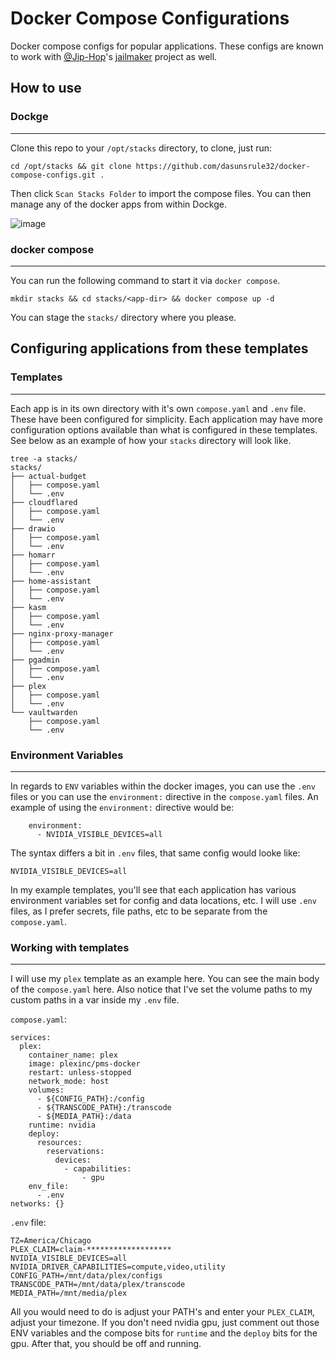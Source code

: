 # Docker Compose Configurations

Docker compose configs for popular applications. These configs are known to work with [@Jip-Hop](https://github.com/Jip-Hop)'s [jailmaker](https://github.com/Jip-Hop/jailmaker) project as well.

## How to use
### Dockge
---
Clone this repo to your `/opt/stacks` directory, to clone, just run:
```
cd /opt/stacks && git clone https://github.com/dasunsrule32/docker-compose-configs.git .
```
Then click `Scan Stacks Folder` to import the compose files. You can then manage any of the docker apps from within Dockge.

![image](https://github.com/dasunsrule32/docker-compose-configs/assets/649815/ac40ec57-5b86-4358-ba85-32cfe8c72054)

### docker compose
---
You can run the following command to start it via `docker compose`.
```
mkdir stacks && cd stacks/<app-dir> && docker compose up -d
```
You can stage the `stacks/` directory where you please.

## Configuring applications from these templates

### Templates
---
Each app is in its own directory with it's own `compose.yaml` and `.env` file. These have been configured for simplicity. Each application may have more configuration options available than what is configured in these templates. See below as an example of how your `stacks` directory will look like.
```
tree -a stacks/
stacks/
├── actual-budget
│   ├── compose.yaml
│   └── .env
├── cloudflared
│   ├── compose.yaml
│   └── .env
├── drawio
│   ├── compose.yaml
│   └── .env
├── homarr
│   ├── compose.yaml
│   └── .env
├── home-assistant
│   ├── compose.yaml
│   └── .env
├── kasm
│   ├── compose.yaml
│   └── .env
├── nginx-proxy-manager
│   ├── compose.yaml
│   └── .env
├── pgadmin
│   ├── compose.yaml
│   └── .env
├── plex
│   ├── compose.yaml
│   └── .env
└── vaultwarden
    ├── compose.yaml
    └── .env
```

### Environment Variables
---
In regards to `ENV` variables within the docker images, you can use the `.env` files or you can use the `environment:` directive in the `compose.yaml` files. An example of using the `environment:` directive would be:
```
    environment:
      - NVIDIA_VISIBLE_DEVICES=all
```
The syntax differs a bit in `.env` files, that same config would looke like:
```
NVIDIA_VISIBLE_DEVICES=all
```
In my example templates, you'll see that each application has various environment variables set for config and data locations, etc. I will use `.env` files, as I prefer secrets, file paths, etc to be separate from the `compose.yaml`.

### Working with templates
---
I will use my `plex` template as an example here. You can see the main body of the `compose.yaml` here. Also notice that I've set the volume paths to my custom paths in a var inside my `.env` file.

`compose.yaml`:
```
services:
  plex:
    container_name: plex
    image: plexinc/pms-docker
    restart: unless-stopped
    network_mode: host
    volumes:
      - ${CONFIG_PATH}:/config
      - ${TRANSCODE_PATH}:/transcode
      - ${MEDIA_PATH}:/data
    runtime: nvidia
    deploy:
      resources:
        reservations:
          devices:
            - capabilities:
                - gpu
    env_file:
      - .env
networks: {}
```

`.env` file:
```
TZ=America/Chicago
PLEX_CLAIM=claim-*******************
NVIDIA_VISIBLE_DEVICES=all
NVIDIA_DRIVER_CAPABILITIES=compute,video,utility
CONFIG_PATH=/mnt/data/plex/configs
TRANSCODE_PATH=/mnt/data/plex/transcode
MEDIA_PATH=/mnt/media/plex
```
All you would need to do is adjust your PATH's and enter your `PLEX_CLAIM`, adjust your timezone. If you don't need nvidia gpu, just comment out those ENV variables and the compose bits for `runtime` and the `deploy` bits for the gpu. After that, you should be off and running.
